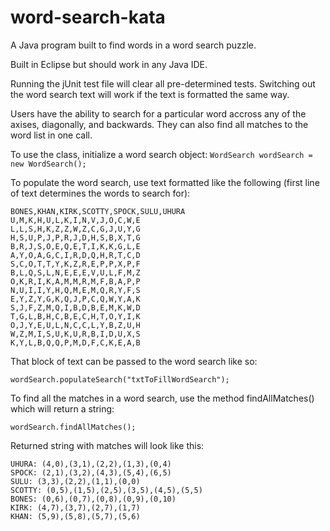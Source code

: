# word-search-kata

A Java program built to find words in a word search puzzle.

Built in Eclipse but should work in any Java IDE.

Running the jUnit test file will clear all pre-determined tests. Switching out the word search text will work if the text is formatted the same way. 

Users have the ability to search for a particular word accross any of the axises, diagonally, and backwards. They can also find all matches to the word list in one call.

To use the class, initialize a word search object:
```WordSearch wordSearch = new WordSearch();```

To populate the word search, use text formatted like the following (first line of text determines the words to search for):
```
BONES,KHAN,KIRK,SCOTTY,SPOCK,SULU,UHURA
U,M,K,H,U,L,K,I,N,V,J,O,C,W,E
L,L,S,H,K,Z,Z,W,Z,C,G,J,U,Y,G
H,S,U,P,J,P,R,J,D,H,S,B,X,T,G
B,R,J,S,O,E,Q,E,T,I,K,K,G,L,E
A,Y,O,A,G,C,I,R,D,Q,H,R,T,C,D
S,C,O,T,T,Y,K,Z,R,E,P,P,X,P,F
B,L,Q,S,L,N,E,E,E,V,U,L,F,M,Z
O,K,R,I,K,A,M,M,R,M,F,B,A,P,P
N,U,I,I,Y,H,Q,M,E,M,Q,R,Y,F,S
E,Y,Z,Y,G,K,Q,J,P,C,Q,W,Y,A,K
S,J,F,Z,M,Q,I,B,D,B,E,M,K,W,D
T,G,L,B,H,C,B,E,C,H,T,O,Y,I,K
O,J,Y,E,U,L,N,C,C,L,Y,B,Z,U,H
W,Z,M,I,S,U,K,U,R,B,I,D,U,X,S
K,Y,L,B,Q,Q,P,M,D,F,C,K,E,A,B
```

That block of text can be passed to the word search like so:
```
wordSearch.populateSearch("txtToFillWordSearch");
```

To find all the matches in a word search, use the method findAllMatches() which will return a string:
```
wordSearch.findAllMatches();
```

Returned string with matches will look like this:
```
UHURA: (4,0),(3,1),(2,2),(1,3),(0,4)
SPOCK: (2,1),(3,2),(4,3),(5,4),(6,5)
SULU: (3,3),(2,2),(1,1),(0,0)
SCOTTY: (0,5),(1,5),(2,5),(3,5),(4,5),(5,5)
BONES: (0,6),(0,7),(0,8),(0,9),(0,10)
KIRK: (4,7),(3,7),(2,7),(1,7)
KHAN: (5,9),(5,8),(5,7),(5,6)
```
